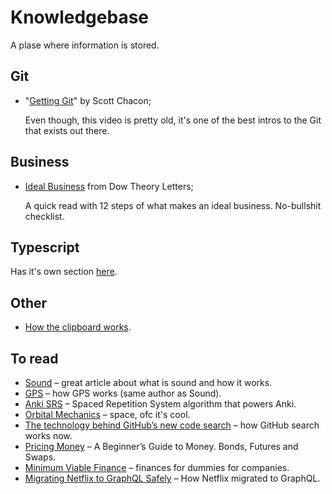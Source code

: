 # Knowledgebase

A plase where information is stored.

## Git

- "[Getting Git][gettinggit]" by Scott Chacon;

  Even though, this video is pretty old, it's one of the best intros to the Git that exists out there.

## Business

- [Ideal Business][idealbusiness] from Dow Theory Letters;

  A quick read with 12 steps of what makes an ideal business.
  No-bullshit checklist.

## Typescript

Has it's own section [here](./typescript.md).

## Other

- [How the clipboard works](./how-the-clipboard-works.md).

## To read

- [Sound](./sound.md) – great article about what is sound and how it works.
- [GPS][gps] – how GPS works (same author as Sound).
- [Anki SRS][ankisrs] – Spaced Repetition System algorithm that powers Anki.
- [Orbital Mechanics][orbmech] – space, ofc it's cool.
- [The technology behind GitHub’s new code search][ghsearch] – how GitHub search works now.
- [Pricing Money][pricingmoney] – A Beginner’s Guide to Money. Bonds, Futures and Swaps.
- [Minimum Viable Finance][mvf] – finances for dummies for companies.
- [Migrating Netflix to GraphQL Safely][netflixgql] – How Netflix migrated to GraphQL.

[gettinggit]: https://vimeo.com/14629850
[ankisrs]: https://www.juliensobczak.com/inspect/2022/05/30/anki-srs.html
[orbmech]: http://www.braeunig.us/space/orbmech.htm
[gps]: https://ciechanow.ski/gps/
[ghsearch]: https://github.blog/2023-02-06-the-technology-behind-githubs-new-code-search/
[mvf]: https://www.causal.app/blog/the-ultimate-guide-to-finance-for-seed-series-a-companies
[pricingmoney]: http://www.jdawiseman.com/books/pricing-money/Pricing_Money_JDAWiseman.html
[netflixgql]: https://netflixtechblog.com/migrating-netflix-to-graphql-safely-8e1e4d4f1e72
[idealbusiness]: https://www.beterinbeleggen.nl/pdf/tsm/The-Perfect-Business-Richard-Russell.pdf
